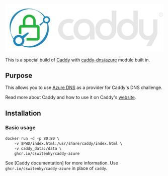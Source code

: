 ![Caddy Logo](caddy.svg)

This is a special build of [Caddy](https://github.com/caddyserver/caddy) with [caddy-dns/azure](https://github.com/caddy-dns/azure) module built in.

## Purpose

This allows you to use [Azure DNS](https://learn.microsoft.com/en-us/azure/dns/dns-overview) as a provider for Caddy's DNS challenge.

Read more about Caddy and how to use it on Caddy's [website](https://caddyserver.com/).

## Installation

### Basic usage
```
docker run -d -p 80:80 \
    -v $PWD/index.html:/usr/share/caddy/index.html \
    -v caddy_data:/data \
    ghcr.io/cswitenky/caddy-azure
```

See [Caddy documentation] for more information. Use `ghcr.io/cswitenky/caddy-azure` in place of `caddy`.
